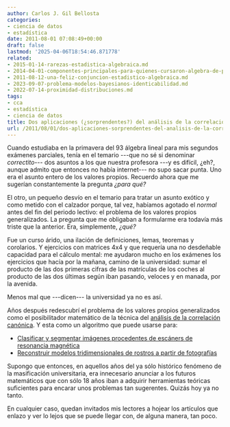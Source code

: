 ```yaml
---
author: Carlos J. Gil Bellosta
categories:
- ciencia de datos
- estadística
date: 2011-08-01 07:08:49+00:00
draft: false
lastmod: '2025-04-06T18:54:46.871778'
related:
- 2015-01-14-rarezas-estadistica-algebraica.md
- 2014-04-01-componentes-principales-para-quienes-cursaron-algebra-de-primero-con-aprovechamiento.md
- 2011-08-12-una-feliz-conjuncion-estadistico-algebraica.md
- 2023-09-07-problema-modelos-bayesianos-identicabilidad.md
- 2022-07-14-proximidad-distribuciones.md
tags:
- cca
- estadística
- ciencia de datos
title: Dos aplicaciones (¿sorprendentes?) del análisis de la correlación canónica
url: /2011/08/01/dos-aplicaciones-sorprendentes-del-analisis-de-la-correlacion-canonica/
---
```


Cuando estudiaba en la primavera del 93 álgebra lineal para mis segundos exámenes parciales, tenía en el temario ---que no sé si denominar _correctito_--- dos asuntos a los que nuestra profesora ---y es difícil, ¿eh?, aunque admito que entonces no había internet--- no supo sacar punta. Uno era el asunto entero de los valores propios. Recuerdo ahora que me sugerían constantemente la pregunta _¿para qué?_

El otro, un pequeño desvío en el temario para tratar un asunto exótico y como metido con el calzador porque, tal vez, habíamos agotado el _normal_ antes del fin del periodo lectivo: el problema de los valores propios generalizados. La pregunta que me obligaban a formularme era todavía más triste que la anterior. Era, simplemente, _¿qué?_

Fue un curso árido, una ilación de definiciones, lemas, teoremas y corolarios. Y ejercicios con matrices 4x4 y que requería una no desdeñable capacidad para el cálculo mental: me ayudaron mucho en los exámenes los ejercicios que hacía por la mañana, camino de la universidad: sumar el producto de las dos primeras cifras de las matrículas de los coches al producto de las dos últimas según iban pasando, veloces y en manada, por la avenida.

Menos mal que ---dicen--- la universidad ya no es así.

Años después redescubrí el problema de los valores propios generalizados como el posibilitador matemático de la técnica del [análisis de la correlación canónica](http://es.wikipedia.org/wiki/An%C3%A1lisis_de_la_correlaci%C3%B3n_can%C3%B3nica). Y esta como un algoritmo que puede usarse para:

* [Clasificar y segmentar imágenes procedentes de escáners de resonancia magnética](http://citeseerx.ist.psu.edu/viewdoc/download?doi=10.1.1.97.3517&rep=rep1&type=pdf)
* [Reconstruir modelos tridimensionales de rostros a partir de fotografías](http://www.icg.tugraz.at/Members/bischof/publications/cca.pdf/)

Supongo que entonces, en aquellos años del ya sólo histórico fenómeno de la  masificación universitaria, era innecesario anunciar a los futuros matemáticos que con sólo 18 años iban a adquirir herramientas teóricas suficientes para encarar unos problemas tan sugerentes. Quizás hoy ya no tanto.

En cualquier caso, quedan invitados mis lectores a hojear los artículos que enlazo y ver lo lejos que se puede llegar con, de alguna manera, tan poco.